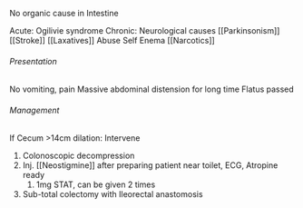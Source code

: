No organic cause in Intestine

Acute: Ogilivie syndrome
Chronic: Neurological causes
	[[Parkinsonism]]
	[[Stroke]]
	[[Laxatives]] Abuse
	Self Enema
	[[Narcotics]]

###### Presentation
No vomiting, pain
Massive abdominal distension for long time
Flatus passed

###### Management
If Cecum >14cm dilation: Intervene
1. Colonoscopic decompression
2. Inj. [[Neostigmine]] after preparing patient near toilet, ECG, Atropine ready
	1. 1mg STAT, can be given 2 times
3. Sub-total colectomy with Ileorectal anastomosis
